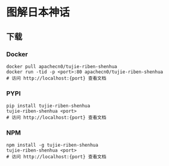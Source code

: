 # 图解日本神话

## 下载

### Docker

```
docker pull apachecn0/tujie-riben-shenhua
docker run -tid -p <port>:80 apachecn0/tujie-riben-shenhua
# 访问 http://localhost:{port} 查看文档
```

### PYPI

```
pip install tujie-riben-shenhua
tujie-riben-shenhua <port>
# 访问 http://localhost:{port} 查看文档
```

### NPM

```
npm install -g tujie-riben-shenhua
tujie-riben-shenhua <port>
# 访问 http://localhost:{port} 查看文档
```